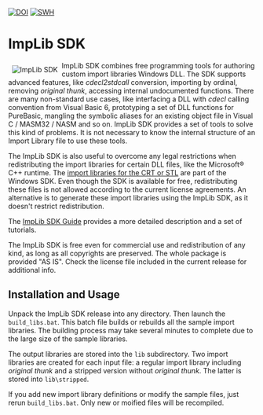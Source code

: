 [![DOI](https://zenodo.org/badge/DOI/10.5281/zenodo.14429853.svg)](https://doi.org/10.5281/zenodo.14429853) 
[![SWH](https://archive.softwareheritage.org/badge/swh:1:dir:3771978edce480da3965c332adaaa6cd45cbedcd/)](https://archive.softwareheritage.org/swh:1:dir:3771978edce480da3965c332adaaa6cd45cbedcd;origin=https://doi.org/10.5281/zenodo.14429852)

# ImpLib SDK

<img src="https://implib.sourceforge.io/logo.png" align="left" hspace="8" vspace="8" alt="ImpLib SDK"/>ImpLib SDK combines free programming tools for authoring custom import libraries Windows DLL. The SDK supports advanced features, like *cdecl2stdcall* conversion, importing by ordinal, removing *original thunk*, accessing internal undocumented functions. There are many non-standard use cases, like interfacing a DLL with *cdecl* calling convention from Visual Basic 6, prototyping a set of DLL functions for PureBasic, mangling the symbolic aliases for an existing 
object file in Visual C / MASM32 / NASM and so on. ImpLib SDK provides a set of tools to solve this kind of problems. It is not necessary to know the internal structure of an Import Library file to use these tools.

The ImpLib SDK is also useful to overcome any legal restrictions when redistributing the import libraries for certain DLL files, like the Microsoft® C++ runtime. The [import libraries for the CRT or STL](https://learn.microsoft.com/en-us/cpp/c-runtime-library/crt-library-features?view=msvc-160) are part of the Windows SDK. Even though the SDK is available for free, redistributing these files is not allowed according to the current license agreements. An alternative is to generate these import libraries using the ImpLib SDK, as it doesn't restrict redistribution.

The [ImpLib SDK Guide](https://implib.sourceforge.io/EN.HTM) provides a more detailed description and a set of tutorials.

The ImpLib SDK is free even for commercial use and redistribution of any kind, as long as all copyrights are preserved. The whole package is provided "AS IS". Check the license file included in the current release for additional info.

## Installation and Usage

Unpack the ImpLib SDK release into any directory. Then launch the ```build_libs.bat```. This batch file builds or rebuilds all the sample import libraries. The building process may take several minutes to complete due to the large size of the sample libraries.

The output libraries are stored into the ```lib``` subdirectory. Two import libraries are created for each input file: a regular import library including *original thunk* and a stripped version without *original thunk*. The latter is stored into ```lib\stripped```.

If you add new import library definitions or modify the sample files, just rerun ```build_libs.bat```. Only new or moified files will be recompiled.
